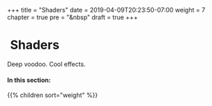 +++
title = "Shaders"
date = 2019-04-09T20:23:50-07:00
weight = 7
chapter = true
pre = "<i class='fas fa-draw-polygon fa-fw'></i>&nbsp"
draft = true
+++

# <i class='fas fa-draw-polygon'></i>&nbsp;Shaders

Deep voodoo. Cool effects.

#### In this section:

{{% children  sort="weight" %}}